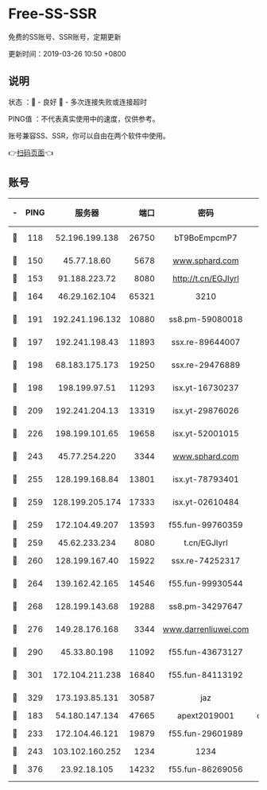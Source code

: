 # Free-SS-SSR

免费的SS账号、SSR账号，定期更新

更新时间：2019-03-26 10:50 +0800

## 说明

状态     ：🙂 - 良好 🙁 - 多次连接失败或连接超时

PING值   ：不代表真实使用中的速度，仅供参考。

账号兼容SS、SSR，你可以自由在两个软件中使用。

👉[扫码页面](https://liesauer.github.io/Free-SS-SSR/)👈

## 账号

|-|PING|服务器|端口|密码|加密方式|区域|
|:----:|:----:|:-----:|-----:|:----:|:----:|:----:|
|🙂|118|52.196.199.138|26750|bT9BoEmpcmP7|aes-256-cfb|JP|
|🙂|150|45.77.18.60|5678|www.sphard.com|aes-256-cfb|JP|
|🙂|153|91.188.223.72|8080|http://t.cn/EGJIyrl|rc4-md5|RU|
|🙂|164|46.29.162.104|65321|3210|aes-256-ctr|RU|
|🙂|191|192.241.196.132|10880|ss8.pm-59080018|aes-256-cfb|US|
|🙂|197|192.241.198.43|11893|ssx.re-89644007|aes-256-cfb|US|
|🙂|198|68.183.175.173|19250|ssx.re-29476889|aes-256-cfb|US|
|🙂|198|198.199.97.51|11293|isx.yt-16730237|aes-256-cfb|US|
|🙂|209|192.241.204.13|13319|isx.yt-29876026|aes-256-cfb|US|
|🙂|226|198.199.101.65|19658|isx.yt-52001015|aes-256-cfb|US|
|🙂|243|45.77.254.220|3344|www.sphard.com|aes-256-cfb|SG|
|🙂|255|128.199.168.84|13801|isx.yt-78793401|aes-256-cfb|SG|
|🙂|259|128.199.205.174|17333|isx.yt-02610484|aes-256-cfb|SG|
|🙂|259|172.104.49.207|13593|f55.fun-99760359|aes-256-cfb|SG|
|🙂|259|45.62.233.234|8080|t.cn/EGJIyrl|rc4-md5|CA|
|🙂|260|128.199.167.40|15922|ssx.re-74252317|aes-256-cfb|SG|
|🙂|264|139.162.42.165|14546|f55.fun-99930544|aes-256-cfb|SG|
|🙂|268|128.199.143.68|19288|ss8.pm-34297647|aes-256-cfb|SG|
|🙂|276|149.28.176.168|3344|www.darrenliuwei.com|aes-256-cfb|AU|
|🙂|290|45.33.80.198|11092|f55.fun-43673127|aes-256-cfb|US|
|🙂|301|172.104.211.238|16840|f55.fun-84113192|aes-256-cfb|US|
|🙂|329|173.193.85.131|30587|jaz|aes-256-cfb|US|
|🙂|183|54.180.147.134|47665|apext2019001|chacha20|KR|
|🙂|233|172.104.46.121|19879|f55.fun-29601989|aes-256-cfb|SG|
|🙁|243|103.102.160.252|1234|1234|rc4-md5|JP|
|🙁|376|23.92.18.105|14232|f55.fun-86269056|aes-256-cfb|US|
